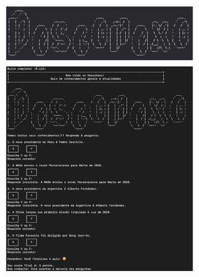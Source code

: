 ![fotogame](https://github.com/taissarodrigues/ChallengeCLI_ADA/blob/main/titulo)

![fotogame](https://github.com/taissarodrigues/ChallengeCLI_ADA/blob/main/terminal)


